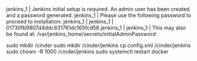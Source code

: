 jenkins_1  | Jenkins initial setup is required. An admin user has been created and a password generated.
jenkins_1  | Please use the following password to proceed to installation:
jenkins_1  |
jenkins_1  | 01730fb9807d4ddc831761dc165fcd58
jenkins_1  |
jenkins_1  | This may also be found at: /var/jenkins_home/secrets/initialAdminPassword

sudo mkdir /cinder
sudo mkdir /cinder/jenkins
cp config.xml /cinder/jenkins
sudo chown -R 1000 /cinder/jenkins
sudo systemctl restart docker
